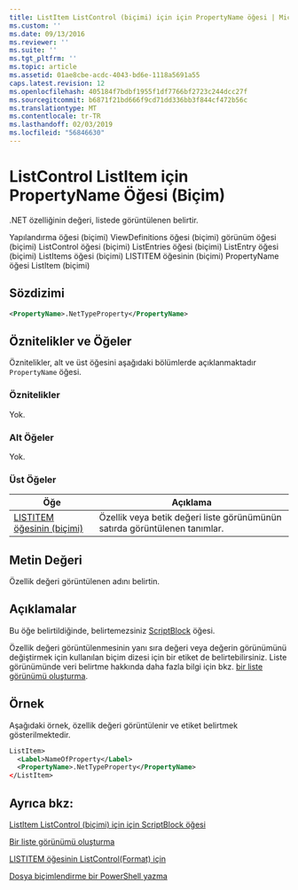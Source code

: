 ```yaml
---
title: ListItem ListControl (biçimi) için için PropertyName öğesi | Microsoft Docs
ms.custom: ''
ms.date: 09/13/2016
ms.reviewer: ''
ms.suite: ''
ms.tgt_pltfrm: ''
ms.topic: article
ms.assetid: 01ae8cbe-acdc-4043-bd6e-1118a5691a55
caps.latest.revision: 12
ms.openlocfilehash: 405184f7bdbf1955f1df7766bf2723c244dcc27f
ms.sourcegitcommit: b6871f21bd666f9cd71dd336bb3f844cf472b56c
ms.translationtype: MT
ms.contentlocale: tr-TR
ms.lasthandoff: 02/03/2019
ms.locfileid: "56846630"
---
```

# <a name="propertyname-element-for-listitem-for-listcontrol-format"></a>ListControl ListItem için PropertyName Öğesi (Biçim)

.NET özelliğinin değeri, listede görüntülenen belirtir.

Yapılandırma öğesi (biçimi) ViewDefinitions öğesi (biçimi) görünüm öğesi (biçimi) ListControl öğesi (biçimi) ListEntries öğesi (biçimi) ListEntry öğesi (biçimi) ListItems öğesi (biçimi) LISTITEM öğesinin (biçimi) PropertyName öğesi ListItem (biçimi)

## <a name="syntax"></a>Sözdizimi

```xml
<PropertyName>.NetTypeProperty</PropertyName>
```

## <a name="attributes-and-elements"></a>Öznitelikler ve Öğeler

Öznitelikler, alt ve üst öğesini aşağıdaki bölümlerde açıklanmaktadır `PropertyName` öğesi.

### <a name="attributes"></a>Öznitelikler

Yok.

### <a name="child-elements"></a>Alt Öğeler

Yok.

### <a name="parent-elements"></a>Üst Öğeler

|Öğe|Açıklama|
|-------------|-----------------|
|[LISTITEM öğesinin (biçimi)](./listitem-element-for-listitems-for-listcontrol-format.md)|Özellik veya betik değeri liste görünümünün satırda görüntülenen tanımlar.|

## <a name="text-value"></a>Metin Değeri

Özellik değeri görüntülenen adını belirtin.

## <a name="remarks"></a>Açıklamalar

Bu öğe belirtildiğinde, belirtemezsiniz [ScriptBlock](./scriptblock-element-for-listitem-for-listcontrol-format.md) öğesi.

Özellik değeri görüntülenmesinin yanı sıra değeri veya değerin görünümünü değiştirmek için kullanılan biçim dizesi için bir etiket de belirtebilirsiniz. Liste görünümünde veri belirtme hakkında daha fazla bilgi için bkz. [bir liste görünümü oluşturma](./creating-a-list-view.md).

## <a name="example"></a>Örnek

Aşağıdaki örnek, özellik değeri görüntülenir ve etiket belirtmek gösterilmektedir.

```xml
ListItem>
  <Label>NameOfProperty</Label>
  <PropertyName>.NetTypeProperty</PropertyName>
</ListItem>

```

## <a name="see-also"></a>Ayrıca bkz:

[ListItem ListControl (biçimi) için için ScriptBlock öğesi](./scriptblock-element-for-listitem-for-listcontrol-format.md)

[Bir liste görünümü oluşturma](./creating-a-list-view.md)

[LISTITEM öğesinin ListControl(Format) için](./listitem-element-for-listitems-for-listcontrol-format.md)

[Dosya biçimlendirme bir PowerShell yazma](./writing-a-powershell-formatting-file.md)
